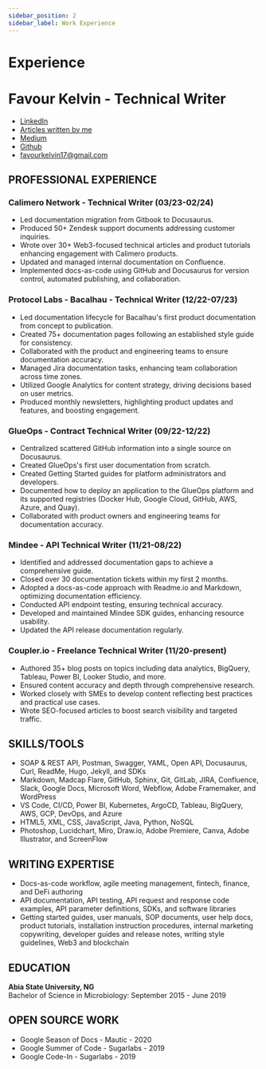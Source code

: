 ```yaml
---
sidebar_position: 2
sidebar_label: Work Experience
---
```


# Experience

# Favour Kelvin - Technical Writer
- [LinkedIn](https://www.linkedin.com/in/favour-kelvin/)
- [Articles written by me](https://docs.google.com/spreadsheets/d/1bgPWg-X8ON2ugT5Eg2DR4boXtrEIvMxsSNq3uuaJb1U/edit#gid=0)
- [Medium](https://favourkelvin17.medium.com/)
- [Github](https://github.com/fakela)
- favourkelvin17@gmail.com 

## PROFESSIONAL EXPERIENCE

### Calimero Network - Technical Writer (03/23-02/24)
- Led documentation migration from Gitbook to Docusaurus.
- Produced 50+ Zendesk support documents addressing customer inquiries.
- Wrote over 30+ Web3-focused technical articles and product tutorials enhancing engagement with Calimero products.
- Updated and managed internal documentation on Confluence.
- Implemented docs-as-code using GitHub and Docusaurus for version control, automated publishing, and collaboration.

### Protocol Labs - Bacalhau - Technical Writer (12/22-07/23)
- Led documentation lifecycle for Bacalhau's first product documentation from concept to publication.
- Created 75+ documentation pages following an established style guide for consistency.
- Collaborated with the product and engineering teams to ensure documentation accuracy.
- Managed Jira documentation tasks, enhancing team collaboration across time zones.
- Utilized Google Analytics for content strategy, driving decisions based on user metrics.
- Produced monthly newsletters, highlighting product updates and features, and boosting engagement.

### GlueOps - Contract Technical Writer (09/22-12/22)
- Centralized scattered GitHub information into a single source on Docusaurus.
- Created GlueOps's first user documentation from scratch.
- Created Getting Started guides for platform administrators and developers.
- Documented how to deploy an application to the GlueOps platform and its supported registries (Docker Hub, Google Cloud, GitHub, AWS, Azure, and Quay).
- Collaborated with product owners and engineering teams for documentation accuracy.

### Mindee - API Technical Writer (11/21-08/22)
- Identified and addressed documentation gaps to achieve a comprehensive guide.
- Closed over 30 documentation tickets within my first 2 months.
- Adopted a docs-as-code approach with Readme.io and Markdown, optimizing documentation efficiency.
- Conducted API endpoint testing, ensuring technical accuracy.
- Developed and maintained Mindee SDK guides, enhancing resource usability.
- Updated the API release documentation regularly.

### Coupler.io - Freelance Technical Writer (11/20-present)
- Authored 35+ blog posts on topics including data analytics, BigQuery, Tableau, Power BI, Looker Studio, and more.
- Ensured content accuracy and depth through comprehensive research.
- Worked closely with SMEs to develop content reflecting best practices and practical use cases.
- Wrote SEO-focused articles to boost search visibility and targeted traffic.

## SKILLS/TOOLS
- SOAP & REST API, Postman, Swagger, YAML, Open API, Docusaurus, Curl, ReadMe, Hugo, Jekyll, and SDKs
- Markdown, Madcap Flare, GitHub, Sphinx, Git, GitLab, JIRA, Confluence, Slack, Google Docs, Microsoft Word, Webflow, Adobe Framemaker, and WordPress
- VS Code, CI/CD, Power BI, Kubernetes, ArgoCD, Tableau, BigQuery, AWS, GCP, DevOps, and Azure
- HTML5, XML, CSS, JavaScript, Java, Python, NoSQL
- Photoshop, Lucidchart, Miro, Draw.io, Adobe Premiere, Canva, Adobe Illustrator, and ScreenFlow

## WRITING EXPERTISE
- Docs-as-code workflow, agile meeting management, fintech, finance, and DeFi authoring
- API documentation, API testing, API request and response code examples, API parameter definitions, SDKs, and software libraries
- Getting started guides, user manuals, SOP documents, user help docs, product tutorials, installation instruction procedures, internal marketing copywriting, developer guides and release notes, writing style guidelines, Web3 and blockchain

## EDUCATION
**Abia State University, NG**  
Bachelor of Science in Microbiology: September 2015 - June 2019

## OPEN SOURCE WORK
- Google Season of Docs - Mautic - 2020
- Google Summer of Code - Sugarlabs - 2019
- Google Code-In - Sugarlabs - 2019
